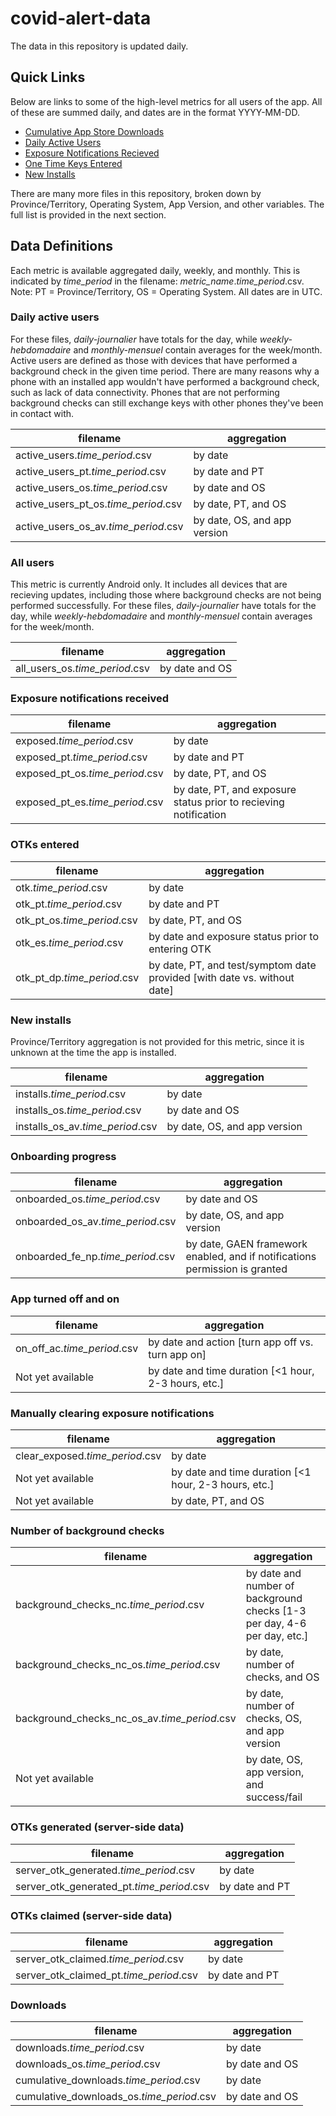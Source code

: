 # covid-alert-data

The data in this repository is updated daily.

## Quick Links

Below are links to some of the high-level metrics for all users of the app. All of these are summed daily, and dates are in the format YYYY-MM-DD.

- [Cumulative App Store Downloads](csv/daily-journalier/cumulative_downloads_os.daily-journalier.csv)
- [Daily Active Users](csv/daily-journalier/active_users.daily-journalier.csv)
- [Exposure Notifications Recieved](csv/daily-journalier/exposed.daily-journalier.csv)
- [One Time Keys Entered](csv/daily-journalier/otk.daily-journalier.csv)
- [New Installs](csv/daily-journalier/installs.daily-journalier.csv)

There are many more files in this repository, broken down by Province/Territory, Operating System, App Version, and other variables. The full list is provided in the next section.

## Data Definitions

Each metric is available aggregated daily, weekly, and monthly. This is indicated by *time_period* in the filename: *metric_name*.*time_period*.csv.
Note: PT = Province/Territory, OS = Operating System. All dates are in UTC.

### Daily active users

For these files, *daily-journalier* have totals for the day, while *weekly-hebdomadaire* and *monthly-mensuel* contain averages for the week/month.
Active users are defined as those with devices that have performed a background check in the given time period. There are many reasons why a phone with an installed app wouldn't have performed a background check, such as lack of data connectivity. Phones that are not performing background checks can still exchange keys with other phones they've been in contact with.

| filename | aggregation |
| ------------- |------------- |
| active_users.*time_period*.csv | by date |
| active_users_pt.*time_period*.csv | by date and PT |
| active_users_os.*time_period*.csv | by date and OS |
| active_users_pt_os.*time_period*.csv | by date, PT, and OS |
| active_users_os_av.*time_period*.csv | by date, OS, and app version |


### All users

This metric is currently Android only. It includes all devices that are recieving updates, including those where background checks are not being performed successfully. For these files, *daily-journalier* have totals for the day, while *weekly-hebdomadaire* and *monthly-mensuel* contain averages for the week/month. 

| filename | aggregation |
| ------------- |------------- |
| all_users_os.*time_period*.csv | by date and OS |


### Exposure notifications received

| filename | aggregation |
| ------------- |------------- |
| exposed.*time_period*.csv | by date |
| exposed_pt.*time_period*.csv | by date and PT |
| exposed_pt_os.*time_period*.csv | by date, PT, and OS |
| exposed_pt_es.*time_period*.csv | by date, PT, and exposure status prior to recieving notification |


### OTKs entered

| filename | aggregation |
| ------------- |------------- |
| otk.*time_period*.csv | by date |
| otk_pt.*time_period*.csv | by date and PT |
| otk_pt_os.*time_period*.csv | by date, PT, and OS |
| otk_es.*time_period*.csv | by date and exposure status prior to entering OTK |
| otk_pt_dp.*time_period*.csv | by date, PT, and test/symptom date provided [with date vs. without date] |


### New installs

Province/Territory aggregation is not provided for this metric, since it is unknown at the time the app is installed.

| filename | aggregation |
| ------------- |------------- |
| installs.*time_period*.csv | by date |
| installs_os.*time_period*.csv | by date and OS |
| installs_os_av.*time_period*.csv | by date, OS, and app version |


### Onboarding progress

| filename | aggregation |
| ------------- |------------- |
| onboarded_os.*time_period*.csv | by date and OS |
| onboarded_os_av.*time_period*.csv | by date, OS, and app version |
| onboarded_fe_np.*time_period*.csv | by date, GAEN framework enabled, and if notifications permission is granted |


### App turned off and on

| filename | aggregation |
| ------------- |------------- |
| on_off_ac.*time_period*.csv | by date and action [turn app off vs. turn app on] |
| Not yet available | by date and time duration [<1 hour, 2-3 hours, etc.] |


### Manually clearing exposure notifications

| filename | aggregation |
| ------------- |------------- |
| clear_exposed.*time_period*.csv | by date |
| Not yet available | by date and time duration [<1 hour, 2-3 hours, etc.] |
| Not yet available | by date, PT, and OS |


### Number of background checks

| filename | aggregation |
| ------------- |------------- |
| background_checks_nc.*time_period*.csv | by date and number of background checks [1-3 per day, 4-6 per day, etc.]|
| background_checks_nc_os.*time_period*.csv | by date, number of checks, and OS |
| background_checks_nc_os_av.*time_period*.csv | by date, number of checks, OS, and app version |
| Not yet available | by date, OS, app version, and success/fail |


### OTKs generated (server-side data)

| filename | aggregation |
| ------------- |------------- |
| server_otk_generated.*time_period*.csv | by date |
| server_otk_generated_pt.*time_period*.csv | by date and PT |


### OTKs claimed (server-side data)

| filename | aggregation |
| ------------- |------------- |
| server_otk_claimed.*time_period*.csv | by date |
| server_otk_claimed_pt.*time_period*.csv | by date and PT |


### Downloads

| filename | aggregation |
| ------------- |------------- |
| downloads.*time_period*.csv | by date |
| downloads_os.*time_period*.csv | by date and OS |
| cumulative_downloads.*time_period*.csv | by date |
| cumulative_downloads_os.*time_period*.csv | by date and OS |
